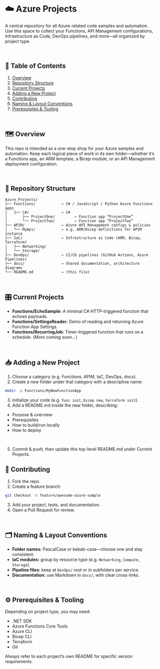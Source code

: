# ☁️ Azure Projects

A central repository for all Azure-related code samples and automation.  
Use this space to collect your Functions, API Management configurations, Infrastructure as Code, DevOps pipelines, and more—all organized by project type.

<br>

## 📖 Table of Contents

1. [Overview](#overview)  
2. [Repository Structure](#repository-structure)  
3. [Current Projects](#current-projects)  
4. [Adding a New Project](#adding-a-new-project)  
5. [Contributing](#contributing)  
6. [Naming & Layout Conventions](#naming--layout-conventions)  
7. [Prerequisites & Tooling](#prerequisites--tooling)  

<br>

## 🗺 Overview

This repo is intended as a one-stop shop for your Azure samples and automation. Keep each logical piece of work in its own folder—whether it’s a Functions app, an ARM template, a Bicep module, or an API Management deployment configuration.

<br>

## 📁 Repository Structure

```plaintext
Azure_Projects/
├── Functions/            ← C# / JavaScript / Python Azure Functions apps
│   ├── C#/               ← C#
│       ├── ProjectOne/         ← Function app “ProjectOne”
│       └── ProjectTwo/         ← Function app “ProjectTwo”
├── APIM/                 ← Azure API Management configs & policies
│   └── MyApi/            ← e.g. ARM/Bicep definitions for APIM instance
├── IaC/                  ← Infrastructure as Code (ARM, Bicep, Terraform)
│   ├── Networking/       
│   └── Storage/
├── DevOps/               ← CI/CD pipelines (GitHub Actions, Azure Pipelines)
├── docs/                 ← Shared documentation, architecture diagrams
└── README.md             ← (this file)
```

<br>

## 🎛 Current Projects

- **Functions/EchoSample:**
    A minimal C# HTTP-triggered function that echoes payloads.
- **Functions/SettingsReader:**
    Demo of reading and returning Azure Function App Settings.
- **Functions/RecurringJob:**
    Timer-triggered function that runs on a schedule.
(*More coming soon…*)

<br>

## 📥 Adding a New Project

1. Choose a category (e.g. Functions, APIM, IaC, DevOps, docs).
2. Create a new folder under that category with a descriptive name:
```bash
mkdir -p Functions/MyNewFunctionApp
```
3. Initialize your code (e.g. `func init`, `bicep new`, `terraform init`).
4. Add a README.md inside the new folder, describing:
- Purpose & overview
- Prerequisites
- How to build/run locally
- How to deploy

<br>

5. Commit & push, then update this top-level README.md under Current Projects.

## 🤝 Contributing
1. Fork the repo.
2. Create a feature branch:

```bash
git checkout -b feature/awesome-azure-sample
```
3. Add your project, tests, and documentation.
4. Open a Pull Request for review.

<br>

## 🗂 Naming & Layout Conventions

- **Folder names:** PascalCase or kebab-case—choose one and stay consistent.
- **IaC modules:** group by resource type (e.g. `Networking`, `Compute`, `Storage`).
- **Pipeline files:** keep at `DevOps/` root or in subfolders per service.
- **Documentation:** use Markdown in `docs/`, with clear cross-links.

<br>

## ⚙️ Prerequisites & Tooling

Depending on project type, you may need:
- .NET SDK
- Azure Functions Core Tools
- Azure CLI
- Bicep CLI
- Terraform
- Git

Always refer to each project’s own README for specific version requirements.




